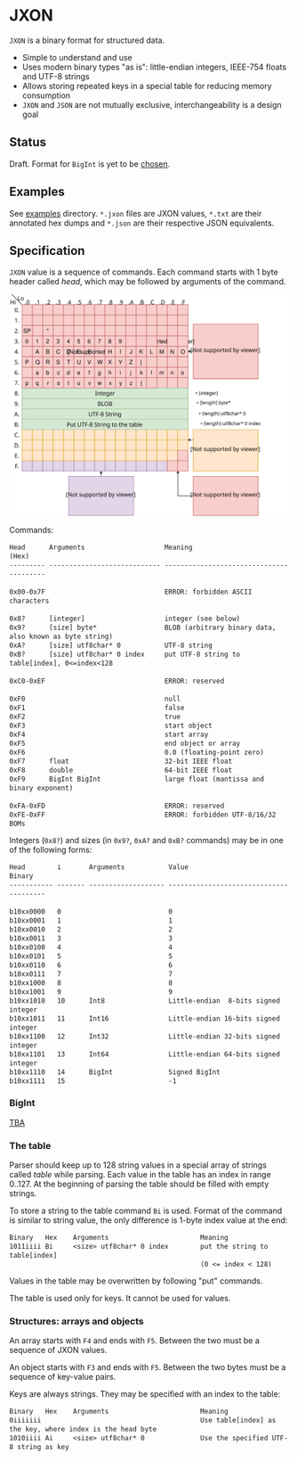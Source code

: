 # JXON

`JXON` is a binary format for structured data.

* Simple to understand and use
* Uses modern binary types "as is": little-endian integers, IEEE-754 floats and UTF-8 strings
* Allows storing repeated keys in a special table for reducing memory consumption
* `JXON` and `JSON` are not mutually exclusive, interchangeability is a design goal

## Status

Draft. Format for `BigInt` is yet to be [chosen](docs/bigint_ideas.md).

## Examples

See [examples](examples) directory. `*.jxon` files are JXON values,
`*.txt` are their annotated hex dumps and `*.json` are their respective
JSON equivalents.

## Specification

`JXON` value is a sequence of commands. Each command starts with 1 byte header
called *head*, which may be followed by arguments of the command.

![JXON bytes diagram](docs/jxon.svg)

Commands:

```
Head      Arguments                    Meaning
(Hex)
--------- ---------------------------- ----------------------------------------

0x00-0x7F                              ERROR: forbidden ASCII characters

0x8?      [integer]                    integer (see below)
0x9?      [size] byte*                 BLOB (arbitrary binary data, also known as byte string)
0xA?      [size] utf8char* 0           UTF-8 string
0xB?      [size] utf8char* 0 index     put UTF-8 string to table[index], 0<=index<128

0xC0-0xEF                              ERROR: reserved

0xF0                                   null
0xF1                                   false
0xF2                                   true
0xF3                                   start object
0xF4                                   start array
0xF5                                   end object or array
0xF6                                   0.0 (floating-point zero)
0xF7      float                        32-bit IEEE float
0xF8      double                       64-bit IEEE float
0xF9      BigInt BigInt                large float (mantissa and binary exponent)

0xFA-0xFD                              ERROR: reserved
0xFE-0xFF                              ERROR: forbidden UTF-8/16/32 BOMs
```

Integers (`0x8?`) and sizes (in `0x9?`, `0xA?` and `0xB?` commands) may be in
one of the following forms:

```
Head        i       Arguments           Value
Binary
----------- ------- ------------------- ---------------------------------------

b10xx0000   0                           0
b10xx0001   1                           1
b10xx0010   2                           2
b10xx0011   3                           3
b10xx0100   4                           4
b10xx0101   5                           5
b10xx0110   6                           6
b10xx0111   7                           7
b10xx1000   8                           8
b10xx1001   9                           9
b10xx1010   10      Int8                Little-endian  8-bits signed integer
b10xx1011   11      Int16               Little-endian 16-bits signed integer
b10xx1100   12      Int32               Little-endian 32-bits signed integer
b10xx1101   13      Int64               Little-endian 64-bits signed integer
b10xx1110   14      BigInt              Signed BigInt
b10xx1111   15                          -1
```

### BigInt

[TBA](docs/bigint_ideas.md)

### The table

Parser should keep up to 128 string values in a special array of strings called
*table* while parsing. Each value in the table has an index in range 0..127. At
the beginning of parsing the table should be filled with empty strings.

To store a string to the table command `Bi` is used. Format of the command is
similar to string value, the only difference is 1-byte index value at the end:

```
Binary   Hex    Arguments                       Meaning
1011iiii Bi     <size> utf8char* 0 index        put the string to table[index]
                                                (0 <= index < 128)
```

Values in the table may be overwritten by following "put" commands.

The table is used only for keys. It cannot be used for values.

### Structures: arrays and objects

An array starts with `F4` and ends with `F5`. Between the two must be a
sequence of JXON values.

An object starts with `F3` and ends with `F5`. Between the two bytes must
be a sequence of key-value pairs.

Keys are always strings. They may be specified with an index to the table:

```
Binary   Hex    Arguments                       Meaning
0iiiiiii                                        Use table[index] as the key, where index is the head byte
1010iiii Ai     <size> utf8char* 0              Use the specified UTF-8 string as key
```
